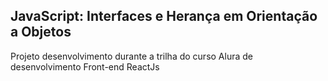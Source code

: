 ## JavaScript: Interfaces e Herança em Orientação a Objetos

Projeto desenvolvimento durante a trilha do curso Alura de desenvolvimento Front-end ReactJs
